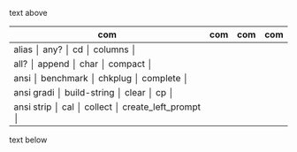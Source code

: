 text above

| com        | com          | com     | com                |
| ---------- | ------------ | ------- | ------------------ |
| alias      │ any?         │ cd      │ columns            │
| all?       │ append       │ char    │ compact            │
| ansi       │ benchmark    │ chkplug │ complete           │
| ansi gradi │ build-string │ clear   │ cp                 │
| ansi strip │ cal          │ collect │ create_left_prompt │

text below
